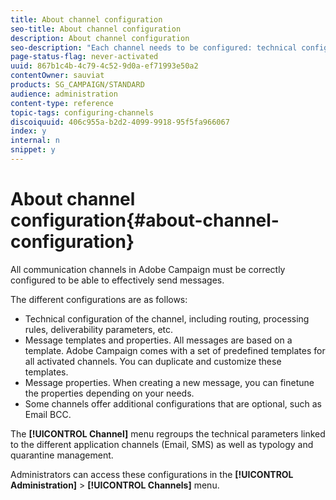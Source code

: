 ```yaml
---
title: About channel configuration
seo-title: About channel configuration
description: About channel configuration
seo-description: "Each channel needs to be configured: technical configuration, message properties and templates."
page-status-flag: never-activated
uuid: 867b1c4b-4c79-4c52-9d0a-ef71993e50a2
contentOwner: sauviat
products: SG_CAMPAIGN/STANDARD
audience: administration
content-type: reference
topic-tags: configuring-channels
discoiquuid: 406c955a-b2d2-4099-9918-95f5fa966067
index: y
internal: n
snippet: y
---
```


# About channel configuration{#about-channel-configuration}

All communication channels in Adobe Campaign must be correctly configured to be able to effectively send messages.

The different configurations are as follows:

* Technical configuration of the channel, including routing, processing rules, deliverability parameters, etc.
* Message templates and properties. All messages are based on a template. Adobe Campaign comes with a set of predefined templates for all activated channels. You can duplicate and customize these templates.
* Message properties. When creating a new message, you can finetune the properties depending on your needs.
* Some channels offer additional configurations that are optional, such as Email BCC.

The **[!UICONTROL Channel]** menu regroups the technical parameters linked to the different application channels (Email, SMS) as well as typology and quarantine management.

Administrators can access these configurations in the **[!UICONTROL Administration]** > **[!UICONTROL Channels]** menu.
